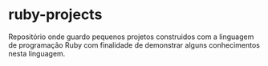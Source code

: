 # ruby-projects
Repositório onde guardo pequenos projetos construidos com a linguagem de programação Ruby com finalidade de demonstrar alguns conhecimentos nesta linguagem.
